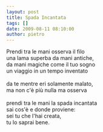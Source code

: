 ```yaml
---
layout: post
title: Spada Incantata
tags: []
date: 2009-08-11 08:10:00
author: pietro
---
```

Prendi tra le mani osserva il filo<br/>una lama superba da mani antiche,<br/>da mani magiche come il tuo sogno<br/>un viaggio in un tempo inventato<br/><br/>da te mentre eri solamente malato,<br/>ma non c'è più nulla ma osserva<br/><br/>prendi tra le mani la spada incantata<br/>sai cos'è e donde proviene:<br/>sei tu che l'hai creata,<br/>tu lo saprai bene.
